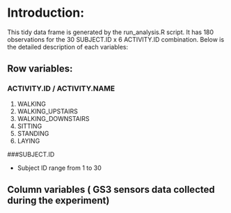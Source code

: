 # Introduction:

This tidy data frame is generated by the run_analysis.R script. It has 180 observations for the
30 SUBJECT.ID x 6 ACTIVITY.ID combination.  Below is the detailed description of each variables:

## Row variables:
### ACTIVITY.ID / ACTIVITY.NAME
1. WALKING
2. WALKING_UPSTAIRS
3. WALKING_DOWNSTAIRS
4. SITTING
5. STANDING
6. LAYING

###SUBJECT.ID
* Subject ID range from 1 to 30

## Column variables ( GS3 sensors data collected during the experiment)

